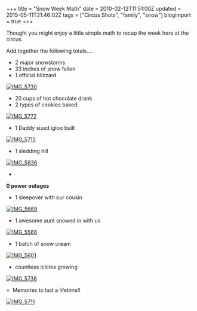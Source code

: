 +++
title = "Snow Week Math"
date = 2010-02-12T11:51:00Z
updated = 2015-05-11T21:46:02Z
tags = ["Circus Shots", "family", "snow"]
blogimport = true 
+++

Thought you might enjoy a little simple math to recap the week here at the circus.&#160; 

Add together the following totals….

*   2 major snowstorms
*   33 inches of snow fallen
*   1 official blizzard  

[![IMG_5730](https://latc.s3.amazonaws.com/wp-content/uploads/2010/02/IMG_5730.jpg "IMG_5730")](https://latc.s3.amazonaws.com/wp-content/uploads/2010/02/IMG_5730.jpg) 

*   20 cups of hot chocolate drank
*   2 types of cookies baked  

[![IMG_5772](https://latc.s3.amazonaws.com/wp-content/uploads/2010/02/IMG_5772.jpg "IMG_5772")](https://latc.s3.amazonaws.com/wp-content/uploads/2010/02/IMG_5772.jpg) 

*   1 Daddy sized igloo built  

[![IMG_5715](https://latc.s3.amazonaws.com/wp-content/uploads/2010/02/IMG_5715.jpg "IMG_5715")](https://latc.s3.amazonaws.com/wp-content/uploads/2010/02/IMG_5715.jpg) 

*   1 sledding hill  

[![IMG_5836](https://latc.s3.amazonaws.com/wp-content/uploads/2010/02/IMG_5836.jpg "IMG_5836")](https://latc.s3.amazonaws.com/wp-content/uploads/2010/02/IMG_5836.jpg)&#160; 

*   
**0 power outages**

*   1 sleepover with our cousin  

[![IMG_5669](https://latc.s3.amazonaws.com/wp-content/uploads/2010/02/IMG_5669.jpg "IMG_5669")](https://latc.s3.amazonaws.com/wp-content/uploads/2010/02/IMG_5669.jpg) 

*   1 awesome aunt snowed in with us  

[![IMG_5566](https://latc.s3.amazonaws.com/wp-content/uploads/2010/02/IMG_5566.jpg "IMG_5566")](https://latc.s3.amazonaws.com/wp-content/uploads/2010/02/IMG_5566.jpg)

*   1 batch of snow cream  

[![IMG_5601](https://latc.s3.amazonaws.com/wp-content/uploads/2010/02/IMG_5601.jpg "IMG_5601")](https://latc.s3.amazonaws.com/wp-content/uploads/2010/02/IMG_5601.jpg) 

*   countless icicles growing  

[![IMG_5738](https://latc.s3.amazonaws.com/wp-content/uploads/2010/02/IMG_5738.jpg "IMG_5738")](https://latc.s3.amazonaws.com/wp-content/uploads/2010/02/IMG_5738.jpg) 

=&#160; Memories to last a lifetime!!

[![IMG_5711](https://latc.s3.amazonaws.com/wp-content/uploads/2010/02/IMG_5711.jpg "IMG_5711")](https://latc.s3.amazonaws.com/wp-content/uploads/2010/02/IMG_5711.jpg)
